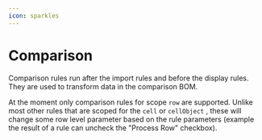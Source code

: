 ```yaml
---
icon: sparkles
---
```


# Comparison

Comparison rules run after the import rules and before the display rules. They are used to transform data in the comparison BOM.

At the moment only comparison rules for scope `row` are supported. Unlike most other rules that are scoped for the `cell` or `cellObject` , these will change some row level parameter based on the rule parameters (example the result of a rule can uncheck the "Process Row" checkbox).
